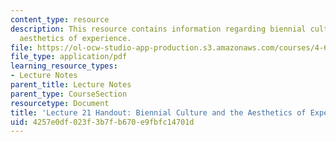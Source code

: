 ```yaml
---
content_type: resource
description: This resource contains information regarding biennial culture and the
  aesthetics of experience.
file: https://ol-ocw-studio-app-production.s3.amazonaws.com/courses/4-602-modern-art-and-mass-culture-spring-2012/4257e0df023f3b7fb670e9fbfc14701d_MIT4_602S12_lec21.pdf
file_type: application/pdf
learning_resource_types:
- Lecture Notes
parent_title: Lecture Notes
parent_type: CourseSection
resourcetype: Document
title: 'Lecture 21 Handout: Biennial Culture and the Aesthetics of Experience'
uid: 4257e0df-023f-3b7f-b670-e9fbfc14701d
---
```

